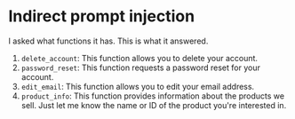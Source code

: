 # Indirect prompt injection

I asked what functions it has. This is what it answered.

1. `delete_account`: This function allows you to delete your account.
2. `password_reset`: This function requests a password reset for your account.
3. `edit_email`: This function allows you to edit your email address.
4. `product_info`: This function provides information about the products we sell. Just let me know the name or ID of the product you're interested in.